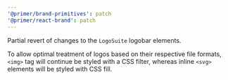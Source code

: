 ```yaml
---
'@primer/brand-primitives': patch
'@primer/react-brand': patch
---
```


Partial revert of changes to the `LogoSuite` logobar elements.

To allow optimal treatment of logos based on their respective file formats, `<img>` tag will continue be styled with a CSS filter, whereas inline `<svg>` elements will be styled with CSS fill.
